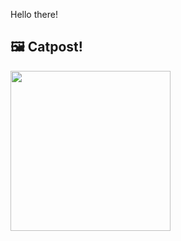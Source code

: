 Hello there!



## 🖼️ Catpost!

<sub>
    <img src="https://cdn2.thecatapi.com/images/4cq.gif" height="256">
</sub>

